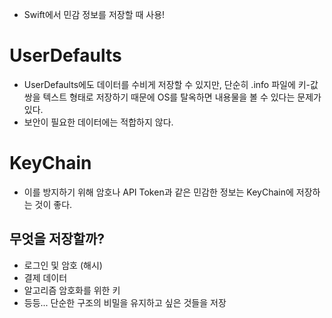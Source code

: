 - Swift에서 민감 정보를 저장할 때 사용!
# UserDefaults
- UserDefaults에도 데이터를 수비게 저장할 수 있지만, 단순히 .info 파일에 키-값 쌍을 텍스트 형태로 저장하기 때문에 OS를 탈옥하면 내용물을 볼 수 있다는 문제가 있다.
- 보안이 필요한 데이터에는 적합하지 않다.
# KeyChain
- 이를 방지하기 위해 암호나 API Token과 같은 민감한 정보는 KeyChain에 저장하는 것이 좋다.
## 무엇을 저장할까?
- 로그인 및 암호 (해시)
- 결제 데이터
- 알고리즘 암호화를 위한 키
- 등등... 단순한 구조의 비밀을 유지하고 싶은 것들을 저장